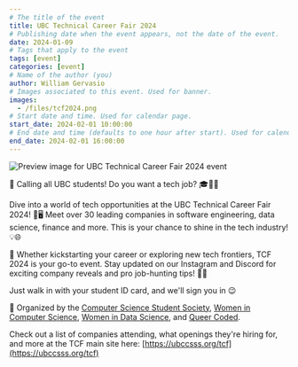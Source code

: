 ```yaml
---
# The title of the event
title: UBC Technical Career Fair 2024
# Publishing date when the event appears, not the date of the event.
date: 2024-01-09
# Tags that apply to the event
tags: [event]
categories: [event]
# Name of the author (you)
author: William Gervasio
# Images associated to this event. Used for banner.
images:
  - /files/tcf2024.png
# Start date and time. Used for calendar page.
start_date: 2024-02-01 10:00:00
# End date and time (defaults to one hour after start). Used for calendar page.
end_date: 2024-02-01 16:00:00
---
```


![Preview image for UBC Technical Career Fair 2024 event](/files/tcf2024.png)

🚀 Calling all UBC students! Do you want a tech job? 🎓👩‍💻

Dive into a world of tech opportunities at the UBC Technical Career Fair 2024! 💼🖥️ Meet over 30 leading companies in software engineering, data science, finance and more. This is your chance to shine in the tech industry! 💡🌐

🤖 Whether kickstarting your career or exploring new tech frontiers, TCF 2024 is your go-to event. Stay updated on our Instagram and Discord for exciting company reveals and pro job-hunting tips! 🎉🔗

Just walk in with your student ID card, and we'll sign you in 😉

🤝 Organized by the [Computer Science Student Society](https://ubccsss.org/), [Women in Computer Science](https://ubcwics.com), [Women in Data Science](https://www.instagram.com/widsubc), and [Queer Coded](https://queercoded.ca).

Check out a list of companies attending, what openings they're hiring for, and more at the TCF main site here: [https://ubccsss.org/tcf](https://ubccsss.org/tcf)
